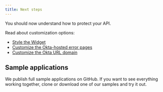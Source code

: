 ```yaml
---
title: Next steps
---
```

You should now understand how to protect your API.

Read about customization options:

* [Style the Widget]((/docs/guides/style-the-widget/style-okta-hosted/))
* [Customize the Okta-hosted error pages](/docs/guides/custom-error-pages/)
* [Customize the Okta URL domain](/docs/guides/custom-url-domain/)

## Sample applications

We publish full sample applications on GitHub. If you want to see everything working together, clone or download one of our samples and try it out.

<StackSelector snippet="samples"/>
